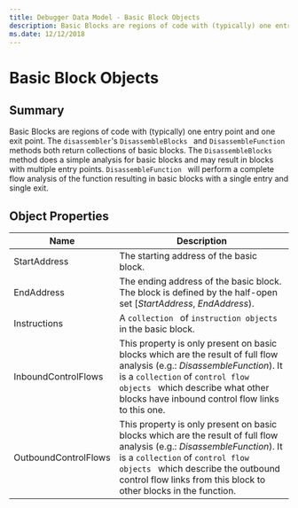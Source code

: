 ```yaml
---
title: Debugger Data Model - Basic Block Objects
description: Basic Blocks are regions of code with (typically) one entry point and one exit point.
ms.date: 12/12/2018
---
```

# Basic Block Objects 
## Summary
Basic Blocks are regions of code with (typically) one entry point and one exit point. The `disassembler`'s  `DisassembleBlocks ` and `DisassembleFunction ` methods both return collections of basic blocks. The  `DisassembleBlocks ` method does a simple analysis for basic blocks and may result in blocks with multiple entry points.  `DisassembleFunction ` will perform a complete flow analysis of the function resulting in basic blocks with a single entry and single exit.
## Object Properties
|Name|Description|
|--- |--- |
|StartAddress|The starting address of the basic block.|
|EndAddress|The ending address of the basic block. The block is defined by the half-open set [*StartAddress*, *EndAddress*).|
|Instructions|A  `collection ` of  `instruction objects ` in the basic block.|
|InboundControlFlows|This property is only present on basic blocks which are the result of full flow analysis (e.g.: *DisassembleFunction*). It is a  `collection` of  `control flow objects ` which describe what other blocks have inbound control flow links to this one.|
|OutboundControlFlows|This property is only present on basic blocks which are the result of full flow analysis (e.g.: *DisassembleFunction*). It is a  `collection` of  `control flow objects ` which describe the outbound control flow links from this block to other blocks in the function.|
